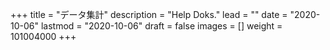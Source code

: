 +++
title = "データ集計"
description = "Help Doks."
lead = ""
date = "2020-10-06"
lastmod = "2020-10-06"
draft = false
images = []
weight = 101004000
+++
